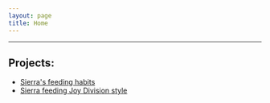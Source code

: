 ```yaml
---
layout: page
title: Home
---
```



----------

## Projects:

- [Sierra's feeding habits](projects/sierra/feeding/index.html)
- [Sierra feeding Joy Division style](projects/sierra/jd/index.html)
<!-- - [Sierra's feeding habits sketchpad](projects/sierra/index.html) -->
